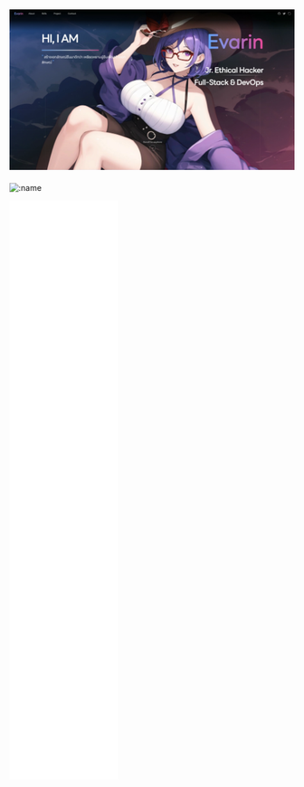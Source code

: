 <a href="https://evarin.dev/" target="_blank" rel="noreferrer"><img src="https://raw.githubusercontent.com/EvarinDev/EvarinDev/refs/heads/main/Evarin-Info.svg" alt="Evarin.dev" /></a>
--------------------

![:name](https://count.getloli.com/get/@EvarinDev?theme=asoul)

<img src="https://raw.githubusercontent.com/EvarinDev/EvarinDev/refs/heads/main/github-metrics.svg" alt="Status" />
